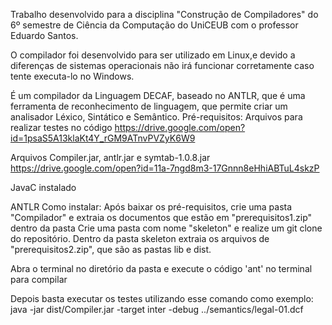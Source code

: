 Trabalho desenvolvido para a disciplina "Construção de Compiladores" do 6º semestre de Ciência da Computação do UniCEUB com o professor Eduardo Santos.

O compilador foi desenvolvido para ser utilizado em Linux,e devido a diferenças de sistemas operacionais não irá funcionar corretamente caso tente executa-lo no Windows.

É um compilador da Linguagem DECAF, baseado no ANTLR, que é uma ferramenta de reconhecimento de linguagem, que permite criar um analisador Léxico, Sintático e Semântico.
Pré-requisitos:
Arquivos para realizar testes no código
https://drive.google.com/open?id=1psaS5A13klaKt4Y_rGM9ATnvPVZyK6W9

Arquivos Compiler.jar, antlr.jar e symtab-1.0.8.jar
https://drive.google.com/open?id=11a-7ngd8m3-17Gnnn8eHhiABTuL4skzP

JavaC instalado

ANTLR
Como instalar:
Após baixar os pré-requisitos, crie uma pasta "Compilador" e extraia os documentos que estão em "prerequisitos1.zip" dentro da pasta
Crie uma pasta com nome "skeleton" e realize um git clone do repositório.
Dentro da pasta skeleton extraia os arquivos de "prerequisitos2.zip", que são as pastas lib e dist.

Abra o terminal no diretório da pasta e execute o código 'ant' no terminal para compilar

Depois basta executar os testes utilizando esse comando como exemplo:
java -jar dist/Compiler.jar -target inter -debug ../semantics/legal-01.dcf


